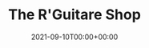 ---
title: The R'Guitare Shop
stack: HTML - CSS
slug: https://stilgaar.github.io/air-guitarTp-HTML-CSS/
date: 2021-09-10T00:00+00:00
thumbs: ../images/img/guit.jpg
repofront: https://github.com/Stilgaar/air-guitarTp-HTML-CSS
---